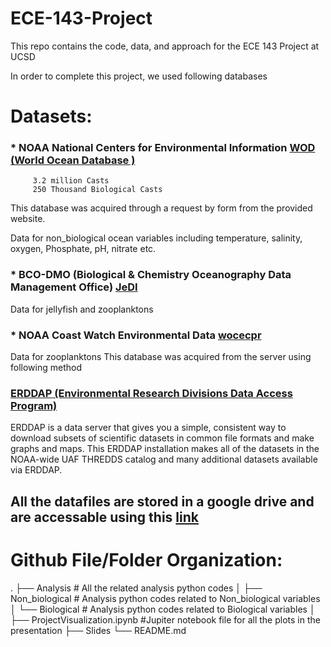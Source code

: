 # ECE-143-Project
This repo contains the code, data, and approach for the ECE 143 Project at UCSD

In order to complete this project, we used following databases
# Datasets: 

### * NOAA National Centers for Environmental Information [ WOD (World Ocean Database )](https://www.nodc.noaa.gov/OC5/SELECT/dbsearch/dbsearch.html)
      	 3.2 million Casts
      	 250 Thousand Biological Casts
This database was acquired through a request by form from the provided website.
 
Data for non_biological ocean variables including temperature, salinity, oxygen, Phosphate, pH, nitrate etc.

### * BCO-DMO (Biological & Chemistry Oceanography Data Management Office) [JeDI](https://www.bco-dmo.org/dataset/526852)

Data for jellyfish and zooplanktons
### * NOAA Coast Watch Environmental Data [wocecpr](https://coastwatch.pfeg.noaa.gov/erddap/info/wocecpr/index.html)
Data for zooplanktons
This database was acquired from the server using following method
### [ERDDAP (Environmental Research Divisions Data Access Program)](https://upwell.pfeg.noaa.gov/erddap/index.html)
ERDDAP is a data server that gives you a simple, consistent way to download subsets of scientific datasets in common file formats and make graphs and maps. This ERDDAP installation makes all of the datasets in the NOAA-wide UAF THREDDS catalog and many additional datasets available via ERDDAP.



## All the datafiles are stored in a google drive and are accessable using this [link](https://drive.google.com/open?id=1zReO31KMWB2_QQf4wpbK94Cvntt6SRyd)

# Github File/Folder Organization:
.
├── Analysis                    # All the related analysis python codes 
│   ├── Non_biological          # Analysis python codes related to Non_biological variables
│   └── Biological              # Analysis python codes related to Biological variables
│            
├── ProjectVisualization.ipynb  #Jupiter notebook file for all the plots in the presentation
├── Slides 
└── README.md

